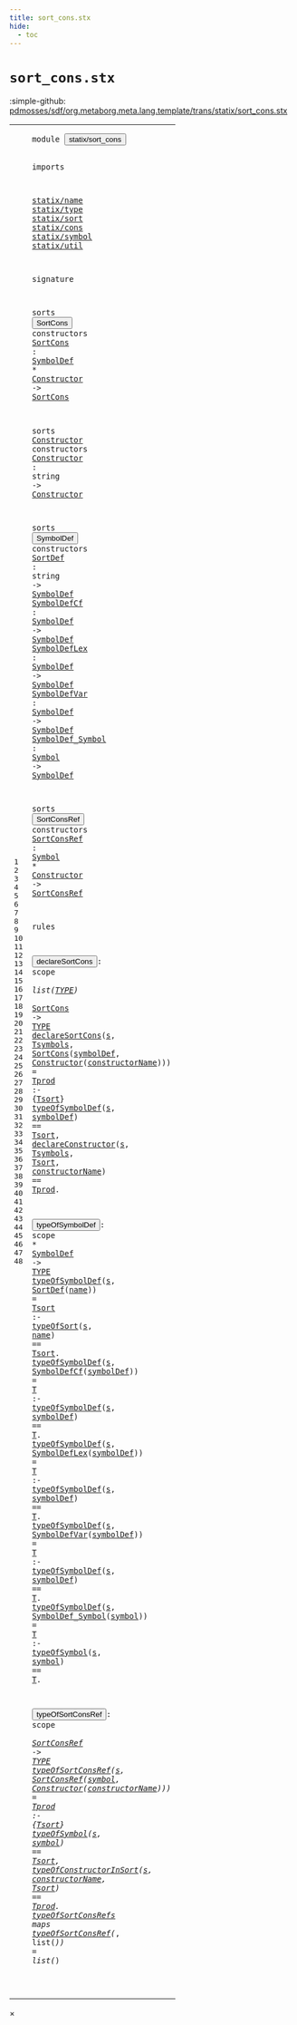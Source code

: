 ```yaml
---
title: sort_cons.stx
hide:
  - toc
---
```


# `sort_cons.stx`

:simple-github: [pdmosses/sdf/org.metaborg.meta.lang.template/trans/statix/sort_cons.stx]

[pdmosses/sdf/org.metaborg.meta.lang.template/trans/statix/sort_cons.stx]: https://github.com/pdmosses/sdf/blob/master/org.metaborg.meta.lang.template/trans/statix/sort_cons.stx "The source file on GitHub"

<div class="stx"><table class="highlighttable"><tbody><tr><td class="linenos"><div class="linenodiv"><pre><span></span>1
2
3
4
5
6
7
8
9
10
11
12
13
14
15
16
17
18
19
20
21
22
23
24
25
26
27
28
29
30
31
32
33
34
35
36
37
38
39
40
41
42
43
44
45
46
47
48
</pre></div></td>
<td class="code"><pre><code><span class="keyword">module</span> <button class="modal-open" id="statix/sort_cons_1_8" title="Multi-file references" data-urls="../main.stx/#statix/sort_cons_17_3 line 17; ../production.stx/#statix/sort_cons_7_3 line 7; ../section/priority.stx/#statix/sort_cons_7_3 line 7; ../section/syntax.stx/#statix/sort_cons_9_3 line 9; ../section/template.stx/#statix/sort_cons_8_3 line 8"><span class="token sort_Id">statix/sort_cons</span></button>

<span class="keyword">imports</span>

  <a href="../name.stx/#statix/name_1_8" id="statix/name_5_3" title="Defined at ../name.stx line 1"><span class="token sort_Id">statix/name</span></a>
  <a href="../type.stx/#statix/type_1_8" id="statix/type_6_3" title="Defined at ../type.stx line 1"><span class="token sort_Id">statix/type</span></a>
  <a href="../sort.stx/#statix/sort_1_8" id="statix/sort_7_3" title="Defined at ../sort.stx line 1"><span class="token sort_Id">statix/sort</span></a>
  <a href="../cons.stx/#statix/cons_1_8" id="statix/cons_8_3" title="Defined at ../cons.stx line 1"><span class="token sort_Id">statix/cons</span></a>
  <a href="../symbol.stx/#statix/symbol_1_8" id="statix/symbol_9_3" title="Defined at ../symbol.stx line 1"><span class="token sort_Id">statix/symbol</span></a>
  <a href="../util.stx/#statix/util_1_8" id="statix/util_10_3" title="Defined at ../util.stx line 1"><span class="token sort_Id">statix/util</span></a>

<span class="keyword">signature</span>

  <span class="keyword">sorts</span> <span class="cons_SortDecl"><button class="modal-open" id="SortCons_14_9" title="Multi-file references" data-urls="#SortCons_15_43 line 15, 32; ../section/syntax.stx/#SortCons_37_29 line 37; ../section/template.stx/#SortCons_20_34 line 20"><span class="token sort_Id">SortCons</span></button></span> <span class="keyword">constructors</span>
    <span class="cons_OpDecl"><a href="#SortCons_33_32" id="SortCons_15_5" title="Referenced at line 33"><span class="token sort_Id">SortCons</span></a> <span class="operator">:</span> <span class="cons_SimpleSort"><a href="#SymbolDef_20_9" id="SymbolDef_15_16" title="Defined at line 20"><span class="token sort_Id">SymbolDef</span></a></span> <span class="operator">*</span> <span class="cons_SimpleSort"><a href="#Constructor_17_9" id="Constructor_15_28" title="Defined at line 17"><span class="token sort_Id">Constructor</span></a></span> <span class="operator">-&gt;</span> <span class="cons_SimpleSort"><a href="#SortCons_14_9" id="SortCons_15_43" title="Defined at line 14"><span class="token sort_Id">SortCons</span></a></span></span>

  <span class="keyword">sorts</span> <span class="cons_SortDecl"><a href="#Constructor_15_28" id="Constructor_17_9" title="Referenced at line 15, 18, 28"><span class="token sort_Id">Constructor</span></a></span> <span class="keyword">constructors</span>
    <span class="cons_OpDecl"><a href="#Constructor_33_52" id="Constructor_18_5" title="Referenced at line 33, 45"><span class="token sort_Id">Constructor</span></a> <span class="operator">:</span> <span class="cons_StringSort"><span class="keyword">string</span></span> <span class="operator">-&gt;</span> <span class="cons_SimpleSort"><a href="#Constructor_17_9" id="Constructor_18_29" title="Defined at line 17"><span class="token sort_Id">Constructor</span></a></span></span>

  <span class="keyword">sorts</span> <span class="cons_SortDecl"><button class="modal-open" id="SymbolDef_20_9" title="Multi-file references" data-urls="#SymbolDef_15_16 line 15, 21, 22, 23, 24, 25, 37; ../production.stx/#SymbolDef_11_46 line 11; ../section/syntax.stx/#SymbolDef_36_29 line 36; ../section/template.stx/#SymbolDef_19_34 line 19, 99"><span class="token sort_Id">SymbolDef</span></button></span> <span class="keyword">constructors</span>
    <span class="cons_OpDecl"><a href="#SortDef_38_22" id="SortDef_21_5" title="Referenced at line 38"><span class="token sort_Id">SortDef</span></a>          <span class="operator">:</span> <span class="cons_StringSort"><span class="keyword">string</span></span>    <span class="operator">-&gt;</span> <span class="cons_SimpleSort"><a href="#SymbolDef_20_9" id="SymbolDef_21_37" title="Defined at line 20"><span class="token sort_Id">SymbolDef</span></a></span></span>
    <span class="cons_OpDecl"><a href="#SymbolDefCf_39_22" id="SymbolDefCf_22_5" title="Referenced at line 39"><span class="token sort_Id">SymbolDefCf</span></a>      <span class="operator">:</span> <span class="cons_SimpleSort"><a href="#SymbolDef_20_9" id="SymbolDef_22_24" title="Defined at line 20"><span class="token sort_Id">SymbolDef</span></a></span> <span class="operator">-&gt;</span> <span class="cons_SimpleSort"><a href="#SymbolDef_20_9" id="SymbolDef_22_37" title="Defined at line 20"><span class="token sort_Id">SymbolDef</span></a></span></span>
    <span class="cons_OpDecl"><a href="#SymbolDefLex_40_22" id="SymbolDefLex_23_5" title="Referenced at line 40"><span class="token sort_Id">SymbolDefLex</span></a>     <span class="operator">:</span> <span class="cons_SimpleSort"><a href="#SymbolDef_20_9" id="SymbolDef_23_24" title="Defined at line 20"><span class="token sort_Id">SymbolDef</span></a></span> <span class="operator">-&gt;</span> <span class="cons_SimpleSort"><a href="#SymbolDef_20_9" id="SymbolDef_23_37" title="Defined at line 20"><span class="token sort_Id">SymbolDef</span></a></span></span>
    <span class="cons_OpDecl"><a href="#SymbolDefVar_41_22" id="SymbolDefVar_24_5" title="Referenced at line 41"><span class="token sort_Id">SymbolDefVar</span></a>     <span class="operator">:</span> <span class="cons_SimpleSort"><a href="#SymbolDef_20_9" id="SymbolDef_24_24" title="Defined at line 20"><span class="token sort_Id">SymbolDef</span></a></span> <span class="operator">-&gt;</span> <span class="cons_SimpleSort"><a href="#SymbolDef_20_9" id="SymbolDef_24_37" title="Defined at line 20"><span class="token sort_Id">SymbolDef</span></a></span></span>
    <span class="cons_OpDecl"><a href="#SymbolDef_Symbol_42_22" id="SymbolDef_Symbol_25_5" title="Referenced at line 42"><span class="token sort_Id">SymbolDef_Symbol</span></a> <span class="operator">:</span> <span class="cons_SimpleSort"><a href="../symbol.stx/#Symbol_11_9" id="Symbol_25_24" title="Defined at ../symbol.stx line 11"><span class="token sort_Id">Symbol</span></a></span>    <span class="operator">-&gt;</span> <span class="cons_SimpleSort"><a href="#SymbolDef_20_9" id="SymbolDef_25_37" title="Defined at line 20"><span class="token sort_Id">SymbolDef</span></a></span></span>

  <span class="keyword">sorts</span> <span class="cons_SortDecl"><button class="modal-open" id="SortConsRef_27_9" title="Multi-file references" data-urls="#SortConsRef_28_43 line 28, 44; ../section/priority.stx/#SortConsRef_26_22 line 26, 27, 28"><span class="token sort_Id">SortConsRef</span></button></span> <span class="keyword">constructors</span>
    <span class="cons_OpDecl"><a href="#SortConsRef_45_24" id="SortConsRef_28_5" title="Referenced at line 45"><span class="token sort_Id">SortConsRef</span></a> <span class="operator">:</span> <span class="cons_SimpleSort"><a href="../symbol.stx/#Symbol_11_9" id="Symbol_28_19" title="Defined at ../symbol.stx line 11"><span class="token sort_Id">Symbol</span></a></span> <span class="operator">*</span> <span class="cons_SimpleSort"><a href="#Constructor_17_9" id="Constructor_28_28" title="Defined at line 17"><span class="token sort_Id">Constructor</span></a></span> <span class="operator">-&gt;</span> <span class="cons_SimpleSort"><a href="#SortConsRef_27_9" id="SortConsRef_28_43" title="Defined at line 27"><span class="token sort_Id">SortConsRef</span></a></span></span>

<span class="keyword">rules</span>

  <button class="modal-open" id="declareSortCons_32_3" title="Multi-file references" data-urls="#declareSortCons_33_3 line 33; ../section/syntax.stx/#declareSortCons_78_5 line 78; ../section/template.stx/#declareSortCons_57_5 line 57"><span class="token sort_Id">declareSortCons</span></button><span class="operator">:</span> <span class="cons_ScopeSort"><span class="keyword">scope</span></span> <span class="operator">*</span> <span class="keyword">list</span><span class="operator">(</span><span class="cons_SimpleSort"><a href="../type.stx/#TYPE_5_9" id="TYPE_32_33" title="Defined at ../type.stx line 5"><span class="token sort_Id">TYPE</span></a></span><span class="operator">)</span> <span class="operator">*</span> <span class="cons_SimpleSort"><a href="#SortCons_14_9" id="SortCons_32_41" title="Defined at line 14"><span class="token sort_Id">SortCons</span></a></span> <span class="operator">-&gt;</span> <span class="cons_SimpleSort"><a href="../type.stx/#TYPE_5_9" id="TYPE_32_53" title="Defined at ../type.stx line 5"><span class="token sort_Id">TYPE</span></a></span>
  <a href="#declareSortCons_32_3" id="declareSortCons_33_3" title="Defined at line 32"><span class="token sort_Id">declareSortCons</span></a><span class="operator">(</span><span class="cons_Var"><a href="#s_34_21" id="s_33_19" title="Referenced at line 34, 35"><span class="token sort_Id">s</span></a></span><span class="operator">,</span> <span class="cons_Var"><a href="#Tsymbols_35_27" id="Tsymbols_33_22" title="Referenced at line 35"><span class="token sort_Id">Tsymbols</span></a></span><span class="operator">,</span> <span class="cons_Op"><a href="#SortCons_15_5" id="SortCons_33_32" title="Defined at line 15"><span class="token sort_Id">SortCons</span></a><span class="operator">(</span><span class="cons_Var"><a href="#symbolDef_34_24" id="symbolDef_33_41" title="Referenced at line 34"><span class="token sort_Id">symbolDef</span></a></span><span class="operator">,</span> <span class="cons_Op"><a href="#Constructor_18_5" id="Constructor_33_52" title="Defined at line 18"><span class="token sort_Id">Constructor</span></a><span class="operator">(</span><span class="cons_Var"><a href="#constructorName_35_44" id="constructorName_33_64" title="Referenced at line 35"><span class="token sort_Id">constructorName</span></a></span><span class="operator">)</span></span><span class="operator">)</span></span><span class="operator">)</span> <span class="operator">=</span> <span class="cons_Var"><a href="#Tprod_35_64" id="Tprod_33_85" title="Referenced at line 35"><span class="token sort_Id">Tprod</span></a></span> <span class="operator">:-</span> <span class="operator">{</span><span class="cons_Var"><a href="#Tsort_34_38" id="Tsort_33_95" title="Referenced at line 34, 35"><span class="token sort_Id">Tsort</span></a></span><span class="operator">}</span>
    <a href="#typeOfSymbolDef_37_3" id="typeOfSymbolDef_34_5" title="Defined at line 37"><span class="token sort_Id">typeOfSymbolDef</span></a><span class="operator">(</span><span class="cons_Var"><a href="#s_33_19" id="s_34_21" title="Defined at line 33"><span class="token sort_Id">s</span></a></span><span class="operator">,</span> <span class="cons_Var"><a href="#symbolDef_33_41" id="symbolDef_34_24" title="Defined at line 33"><span class="token sort_Id">symbolDef</span></a></span><span class="operator">)</span> <span class="operator">==</span> <span class="cons_Var"><a href="#Tsort_33_95" id="Tsort_34_38" title="Defined at line 33"><span class="token sort_Id">Tsort</span></a></span><span class="operator">,</span>
    <a href="../cons.stx/#declareConstructor_11_3" id="declareConstructor_35_5" title="Defined at ../cons.stx line 11"><span class="token sort_Id">declareConstructor</span></a><span class="operator">(</span><span class="cons_Var"><a href="#s_33_19" id="s_35_24" title="Defined at line 33"><span class="token sort_Id">s</span></a></span><span class="operator">,</span> <span class="cons_Var"><a href="#Tsymbols_33_22" id="Tsymbols_35_27" title="Defined at line 33"><span class="token sort_Id">Tsymbols</span></a></span><span class="operator">,</span> <span class="cons_Var"><a href="#Tsort_33_95" id="Tsort_35_37" title="Defined at line 33"><span class="token sort_Id">Tsort</span></a></span><span class="operator">,</span> <span class="cons_Var"><a href="#constructorName_33_64" id="constructorName_35_44" title="Defined at line 33"><span class="token sort_Id">constructorName</span></a></span><span class="operator">)</span> <span class="operator">==</span> <span class="cons_Var"><a href="#Tprod_33_85" id="Tprod_35_64" title="Defined at line 33"><span class="token sort_Id">Tprod</span></a></span><span class="operator">.</span>

  <button class="modal-open" id="typeOfSymbolDef_37_3" title="Multi-file references" data-urls="#typeOfSymbolDef_34_5 line 34, 38, 39, 40, 41, 42; ../section/syntax.stx/#typeOfSymbolDef_71_5 line 71; ../section/template.stx/#typeOfSymbolDef_50_5 line 50, 106"><span class="token sort_Id">typeOfSymbolDef</span></button><span class="operator">:</span> <span class="cons_ScopeSort"><span class="keyword">scope</span></span> <span class="operator">*</span> <span class="cons_SimpleSort"><a href="#SymbolDef_20_9" id="SymbolDef_37_28" title="Defined at line 20"><span class="token sort_Id">SymbolDef</span></a></span> <span class="operator">-&gt;</span> <span class="cons_SimpleSort"><a href="../type.stx/#TYPE_5_9" id="TYPE_37_41" title="Defined at ../type.stx line 5"><span class="token sort_Id">TYPE</span></a></span>
  <a href="#typeOfSymbolDef_37_3" id="typeOfSymbolDef_38_3" title="Defined at line 37"><span class="token sort_Id">typeOfSymbolDef</span></a><span class="operator">(</span><span class="cons_Var"><a href="#s_38_70" id="s_38_19" title="Referenced at line 38"><span class="token sort_Id">s</span></a></span><span class="operator">,</span> <span class="cons_Op"><a href="#SortDef_21_5" id="SortDef_38_22" title="Defined at line 21"><span class="token sort_Id">SortDef</span></a><span class="operator">(</span><span class="cons_Var"><a href="#name_38_73" id="name_38_30" title="Referenced at line 38"><span class="token sort_Id">name</span></a></span><span class="operator">)</span></span><span class="operator">)</span>            <span class="operator">=</span> <span class="cons_Var"><a href="#Tsort_38_92" id="Tsort_38_50" title="Referenced at line 38"><span class="token sort_Id">Tsort</span></a></span> <span class="operator">:-</span> <a href="../sort.stx/#typeOfSort_28_3" id="typeOfSort_38_59" title="Defined at ../sort.stx line 28"><span class="token sort_Id">typeOfSort</span></a><span class="operator">(</span><span class="cons_Var"><a href="#s_38_19" id="s_38_70" title="Defined at line 38"><span class="token sort_Id">s</span></a></span><span class="operator">,</span> <span class="cons_Var"><a href="#name_38_30" id="name_38_73" title="Defined at line 38"><span class="token sort_Id">name</span></a></span><span class="operator">)</span>           <span class="operator">==</span> <span class="cons_Var"><a href="#Tsort_38_50" id="Tsort_38_92" title="Defined at line 38"><span class="token sort_Id">Tsort</span></a></span><span class="operator">.</span>
  <a href="#typeOfSymbolDef_37_3" id="typeOfSymbolDef_39_3" title="Defined at line 37"><span class="token sort_Id">typeOfSymbolDef</span></a><span class="operator">(</span><span class="cons_Var"><a href="#s_39_75" id="s_39_19" title="Referenced at line 39"><span class="token sort_Id">s</span></a></span><span class="operator">,</span> <span class="cons_Op"><a href="#SymbolDefCf_22_5" id="SymbolDefCf_39_22" title="Defined at line 22"><span class="token sort_Id">SymbolDefCf</span></a><span class="operator">(</span><span class="cons_Var"><a href="#symbolDef_39_78" id="symbolDef_39_34" title="Referenced at line 39"><span class="token sort_Id">symbolDef</span></a></span><span class="operator">)</span></span><span class="operator">)</span>   <span class="operator">=</span> <span class="cons_Var"><a href="#T_39_92" id="T_39_50" title="Referenced at line 39"><span class="token sort_Id">T</span></a></span>     <span class="operator">:-</span> <a href="#typeOfSymbolDef_37_3" id="typeOfSymbolDef_39_59" title="Defined at line 37"><span class="token sort_Id">typeOfSymbolDef</span></a><span class="operator">(</span><span class="cons_Var"><a href="#s_39_19" id="s_39_75" title="Defined at line 39"><span class="token sort_Id">s</span></a></span><span class="operator">,</span> <span class="cons_Var"><a href="#symbolDef_39_34" id="symbolDef_39_78" title="Defined at line 39"><span class="token sort_Id">symbolDef</span></a></span><span class="operator">)</span> <span class="operator">==</span> <span class="cons_Var"><a href="#T_39_50" id="T_39_92" title="Defined at line 39"><span class="token sort_Id">T</span></a></span><span class="operator">.</span>
  <a href="#typeOfSymbolDef_37_3" id="typeOfSymbolDef_40_3" title="Defined at line 37"><span class="token sort_Id">typeOfSymbolDef</span></a><span class="operator">(</span><span class="cons_Var"><a href="#s_40_75" id="s_40_19" title="Referenced at line 40"><span class="token sort_Id">s</span></a></span><span class="operator">,</span> <span class="cons_Op"><a href="#SymbolDefLex_23_5" id="SymbolDefLex_40_22" title="Defined at line 23"><span class="token sort_Id">SymbolDefLex</span></a><span class="operator">(</span><span class="cons_Var"><a href="#symbolDef_40_78" id="symbolDef_40_35" title="Referenced at line 40"><span class="token sort_Id">symbolDef</span></a></span><span class="operator">)</span></span><span class="operator">)</span>  <span class="operator">=</span> <span class="cons_Var"><a href="#T_40_92" id="T_40_50" title="Referenced at line 40"><span class="token sort_Id">T</span></a></span>     <span class="operator">:-</span> <a href="#typeOfSymbolDef_37_3" id="typeOfSymbolDef_40_59" title="Defined at line 37"><span class="token sort_Id">typeOfSymbolDef</span></a><span class="operator">(</span><span class="cons_Var"><a href="#s_40_19" id="s_40_75" title="Defined at line 40"><span class="token sort_Id">s</span></a></span><span class="operator">,</span> <span class="cons_Var"><a href="#symbolDef_40_35" id="symbolDef_40_78" title="Defined at line 40"><span class="token sort_Id">symbolDef</span></a></span><span class="operator">)</span> <span class="operator">==</span> <span class="cons_Var"><a href="#T_40_50" id="T_40_92" title="Defined at line 40"><span class="token sort_Id">T</span></a></span><span class="operator">.</span>
  <a href="#typeOfSymbolDef_37_3" id="typeOfSymbolDef_41_3" title="Defined at line 37"><span class="token sort_Id">typeOfSymbolDef</span></a><span class="operator">(</span><span class="cons_Var"><a href="#s_41_75" id="s_41_19" title="Referenced at line 41"><span class="token sort_Id">s</span></a></span><span class="operator">,</span> <span class="cons_Op"><a href="#SymbolDefVar_24_5" id="SymbolDefVar_41_22" title="Defined at line 24"><span class="token sort_Id">SymbolDefVar</span></a><span class="operator">(</span><span class="cons_Var"><a href="#symbolDef_41_78" id="symbolDef_41_35" title="Referenced at line 41"><span class="token sort_Id">symbolDef</span></a></span><span class="operator">)</span></span><span class="operator">)</span>  <span class="operator">=</span> <span class="cons_Var"><a href="#T_41_92" id="T_41_50" title="Referenced at line 41"><span class="token sort_Id">T</span></a></span>     <span class="operator">:-</span> <a href="#typeOfSymbolDef_37_3" id="typeOfSymbolDef_41_59" title="Defined at line 37"><span class="token sort_Id">typeOfSymbolDef</span></a><span class="operator">(</span><span class="cons_Var"><a href="#s_41_19" id="s_41_75" title="Defined at line 41"><span class="token sort_Id">s</span></a></span><span class="operator">,</span> <span class="cons_Var"><a href="#symbolDef_41_35" id="symbolDef_41_78" title="Defined at line 41"><span class="token sort_Id">symbolDef</span></a></span><span class="operator">)</span> <span class="operator">==</span> <span class="cons_Var"><a href="#T_41_50" id="T_41_92" title="Defined at line 41"><span class="token sort_Id">T</span></a></span><span class="operator">.</span>
  <a href="#typeOfSymbolDef_37_3" id="typeOfSymbolDef_42_3" title="Defined at line 37"><span class="token sort_Id">typeOfSymbolDef</span></a><span class="operator">(</span><span class="cons_Var"><a href="#s_42_72" id="s_42_19" title="Referenced at line 42"><span class="token sort_Id">s</span></a></span><span class="operator">,</span> <span class="cons_Op"><a href="#SymbolDef_Symbol_25_5" id="SymbolDef_Symbol_42_22" title="Defined at line 25"><span class="token sort_Id">SymbolDef_Symbol</span></a><span class="operator">(</span><span class="cons_Var"><a href="#symbol_42_75" id="symbol_42_39" title="Referenced at line 42"><span class="token sort_Id">symbol</span></a></span><span class="operator">)</span></span><span class="operator">)</span> <span class="operator">=</span> <span class="cons_Var"><a href="#T_42_92" id="T_42_50" title="Referenced at line 42"><span class="token sort_Id">T</span></a></span>     <span class="operator">:-</span> <a href="../symbol.stx/#typeOfSymbol_36_3" id="typeOfSymbol_42_59" title="Defined at ../symbol.stx line 36"><span class="token sort_Id">typeOfSymbol</span></a><span class="operator">(</span><span class="cons_Var"><a href="#s_42_19" id="s_42_72" title="Defined at line 42"><span class="token sort_Id">s</span></a></span><span class="operator">,</span> <span class="cons_Var"><a href="#symbol_42_39" id="symbol_42_75" title="Defined at line 42"><span class="token sort_Id">symbol</span></a></span><span class="operator">)</span>       <span class="operator">==</span> <span class="cons_Var"><a href="#T_42_50" id="T_42_92" title="Defined at line 42"><span class="token sort_Id">T</span></a></span><span class="operator">.</span>

  <button class="modal-open" id="typeOfSortConsRef_44_3" title="Multi-file references" data-urls="#typeOfSortConsRef_45_3 line 45, 48; ../section/priority.stx/#typeOfSortConsRef_56_53 line 56"><span class="token sort_Id">typeOfSortConsRef</span></button><span class="operator">:</span> <span class="cons_ScopeSort"><span class="keyword">scope</span></span> <span class="operator">*</span> <span class="cons_SimpleSort"><a href="#SortConsRef_27_9" id="SortConsRef_44_30" title="Defined at line 27"><span class="token sort_Id">SortConsRef</span></a></span> <span class="operator">-&gt;</span> <span class="cons_SimpleSort"><a href="../type.stx/#TYPE_5_9" id="TYPE_44_45" title="Defined at ../type.stx line 5"><span class="token sort_Id">TYPE</span></a></span>
  <a href="#typeOfSortConsRef_44_3" id="typeOfSortConsRef_45_3" title="Defined at line 44"><span class="token sort_Id">typeOfSortConsRef</span></a><span class="operator">(</span><span class="cons_Var"><a href="#s_46_18" id="s_45_21" title="Referenced at line 46, 47"><span class="token sort_Id">s</span></a></span><span class="operator">,</span> <span class="cons_Op"><a href="#SortConsRef_28_5" id="SortConsRef_45_24" title="Defined at line 28"><span class="token sort_Id">SortConsRef</span></a><span class="operator">(</span><span class="cons_Var"><a href="#symbol_46_21" id="symbol_45_36" title="Referenced at line 46"><span class="token sort_Id">symbol</span></a></span><span class="operator">,</span> <span class="cons_Op"><a href="#Constructor_18_5" id="Constructor_45_44" title="Defined at line 18"><span class="token sort_Id">Constructor</span></a><span class="operator">(</span><span class="cons_Var"><a href="#constructorName_47_32" id="constructorName_45_56" title="Referenced at line 47"><span class="token sort_Id">constructorName</span></a></span><span class="operator">)</span></span><span class="operator">)</span></span><span class="operator">)</span> <span class="operator">=</span> <span class="cons_Var"><a href="#Tprod_47_59" id="Tprod_45_77" title="Referenced at line 47"><span class="token sort_Id">Tprod</span></a></span> <span class="operator">:-</span> <span class="operator">{</span><span class="cons_Var"><a href="#Tsort_46_32" id="Tsort_45_87" title="Referenced at line 46, 47"><span class="token sort_Id">Tsort</span></a></span><span class="operator">}</span>
    <a href="../symbol.stx/#typeOfSymbol_36_3" id="typeOfSymbol_46_5" title="Defined at ../symbol.stx line 36"><span class="token sort_Id">typeOfSymbol</span></a><span class="operator">(</span><span class="cons_Var"><a href="#s_45_21" id="s_46_18" title="Defined at line 45"><span class="token sort_Id">s</span></a></span><span class="operator">,</span> <span class="cons_Var"><a href="#symbol_45_36" id="symbol_46_21" title="Defined at line 45"><span class="token sort_Id">symbol</span></a></span><span class="operator">)</span> <span class="operator">==</span> <span class="cons_Var"><a href="#Tsort_45_87" id="Tsort_46_32" title="Defined at line 45"><span class="token sort_Id">Tsort</span></a></span><span class="operator">,</span>
    <a href="../cons.stx/#typeOfConstructorInSort_32_3" id="typeOfConstructorInSort_47_5" title="Defined at ../cons.stx line 32"><span class="token sort_Id">typeOfConstructorInSort</span></a><span class="operator">(</span><span class="cons_Var"><a href="#s_45_21" id="s_47_29" title="Defined at line 45"><span class="token sort_Id">s</span></a></span><span class="operator">,</span> <span class="cons_Var"><a href="#constructorName_45_56" id="constructorName_47_32" title="Defined at line 45"><span class="token sort_Id">constructorName</span></a></span><span class="operator">,</span> <span class="cons_Var"><a href="#Tsort_45_87" id="Tsort_47_49" title="Defined at line 45"><span class="token sort_Id">Tsort</span></a></span><span class="operator">)</span> <span class="operator">==</span> <span class="cons_Var"><a href="#Tprod_45_77" id="Tprod_47_59" title="Defined at line 45"><span class="token sort_Id">Tprod</span></a></span><span class="operator">.</span>
  <a href="../section/priority.stx/#typeOfSortConsRefs_57_53" id="typeOfSortConsRefs_48_3" title="Referenced at ../section/priority.stx line 57, 58"><span class="token sort_Id">typeOfSortConsRefs</span></a> <span class="keyword">maps</span> <a href="#typeOfSortConsRef_44_3" id="typeOfSortConsRef_48_27" title="Defined at line 44"><span class="token sort_Id">typeOfSortConsRef</span></a><span class="operator">(*,</span> <span class="keyword">list</span><span class="operator">(*))</span> <span class="operator">=</span> <span class="keyword">list</span><span class="operator">(*)</span>

</code></pre></td></tr></tbody></table></div>

<div id="modal">
  <div id="modal-content">
    <span id="modal-close">&times;</span>
    <h2 id="modal-h2"></h2>
    <p  id="modal-p"></p>
    <ul id="modal-ul"></ul>
  </div>
</div>
